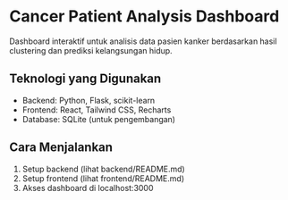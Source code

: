 # Cancer Patient Analysis Dashboard

Dashboard interaktif untuk analisis data pasien kanker berdasarkan hasil clustering dan prediksi kelangsungan hidup.

## Teknologi yang Digunakan
- Backend: Python, Flask, scikit-learn
- Frontend: React, Tailwind CSS, Recharts
- Database: SQLite (untuk pengembangan)

## Cara Menjalankan
1. Setup backend (lihat backend/README.md)
2. Setup frontend (lihat frontend/README.md)
3. Akses dashboard di localhost:3000
